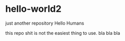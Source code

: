 # hello-world2
just another repository
Hello Humans

this repo shit is not the easiest thing to use.
bla bla bla
